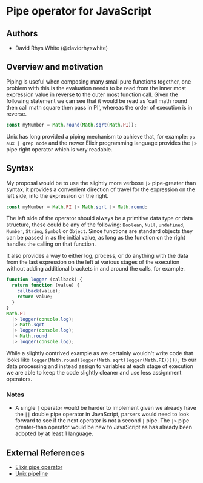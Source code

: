 # Pipe operator for JavaScript

## Authors
* David Rhys White (@davidrhyswhite)

## Overview and motivation

Piping is useful when composing many small pure functions together, one problem with this is the evaluation needs to be read from the inner most expression value in reverse to the outer most function call. Given the following statement we can see that it would be read as 'call math round then call math square then pass in PI', whereas the order of execution is in reverse.

```javascript
const myNumber = Math.round(Math.sqrt(Math.PI));
```

Unix has long provided a piping mechanism to achieve that, for example: `ps aux | grep node` and the newer Elixir programming language provides the `|>` pipe right operator which is very readable.

## Syntax

My proposal would be to use the slightly more verbose `|>` pipe-greater than syntax, it provides a convenient direction of travel for the expression on the left side, into the expression on the right.

```javascript
const myNumber = Math.PI |> Math.sqrt |> Math.round;
```

The left side of the operator should always be a primitive data type or data structure, these could be any of the following: `Boolean`, `Null`, `undefined`, `Number`, `String`, `Symbol` or `Object`. Since functions are standard objects they can be passed in as the initial value, as long as the function on the right handles the calling on that function.

It also provides a way to either log, process, or do anything with the data from the last expression on the left at various stages of the execution without adding additional brackets in and around the calls, for example.

```javascript
function logger (callback) {
  return function (value) {
    callback(value);
    return value;
  }
}
Math.PI
  |> logger(console.log);
  |> Math.sqrt
  |> logger(console.log);
  |> Math.round
  |> logger(console.log);
```

While a slightly contrived example as we certainly wouldn't write code that looks like `logger(Math.round(logger(Math.sqrt(logger(Math.PI)))));` to our data processing and instead assign to variables at each stage of execution we are able to keep the code slightly cleaner and use less assignment operators.

### Notes
* A single `|` operator would be harder to implement given we already have the `||` double pipe operator in JavaScript, parsers would need to look forward to see if the next operator is not a second `|` pipe. The `|>` pipe greater-than operator would be new to JavaScript as has already been adopted by at least 1 language.   

## External References
* [Elixir pipe operator](https://elixir-lang.org/getting-started/enumerables-and-streams.html#the-pipe-operator)
* [Unix pipeline](https://en.wikipedia.org/wiki/Pipeline_(Unix))
